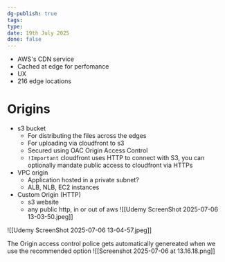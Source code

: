```yaml
---
dg-publish: true
tags: 
type: 
date: 19th July 2025
done: false
---
```

- AWS's CDN service
- Cached at edge for perfomance
- UX 
- 216 edge locations

# Origins
- s3 bucket
	- For distributing the files across the edges
	- For uploading via cloudfront to s3
	- Secured using OAC Origin Access Control
	- `!Important` cloudfront uses HTTP to connect with S3, you can optionally mandate public access to cloudfront via HTTPs
- VPC origin
	- Application hosted in a private subnet?
	- ALB, NLB, EC2 instances
- Custom Origin (HTTP)
	- s3 website
	- any public http, in or out of aws
![[Udemy ScreenShot 2025-07-06 13-03-50.jpeg]]

![[Udemy ScreenShot 2025-07-06 13-04-57.jpeg]]


The Origin access control police gets automatically genereated when we use the recommended option
![[Screenshot 2025-07-06 at 13.16.18.png]]

